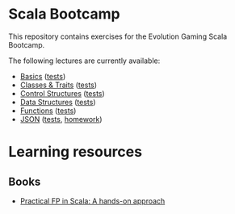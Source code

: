 # Scala Bootcamp

This repository contains exercises for the Evolution Gaming Scala Bootcamp. 

The following lectures are currently available:

- [Basics](src/main/scala/com/evolutiongaming/bootcamp/basics/Basics.scala) ([tests](src/test/scala/com/evolutiongaming/bootcamp/basics/BasicsSpec.scala))
- [Classes & Traits](src/main/scala/com/evolutiongaming/bootcamp/basics/ClassesAndTraits.scala) ([tests](src/test/scala/com/evolutiongaming/bootcamp/basics/ClassesAndTraitsSpec.scala))
- [Control Structures](src/main/scala/com/evolutiongaming/bootcamp/basics/ControlStructures.scala) ([tests](src/test/scala/com/evolutiongaming/bootcamp/basics/ControlStructuresSpec.scala))
- [Data Structures](src/main/scala/com/evolutiongaming/bootcamp/basics/DataStructures.scala) ([tests](src/test/scala/com/evolutiongaming/bootcamp/basics/DataStructuresSpec.scala))
- [Functions](src/main/scala/com/evolutiongaming/bootcamp/functions/Functions.scala) ([tests](src/test/scala/com/evolutiongaming/bootcamp/functions/FunctionsSpec.scala))
- [JSON](src/main/scala/com/evolutiongaming/bootcamp/json/CirceExercises.scala) ([tests](src/test/scala/com/evolutiongaming/bootcamp/json/CirceExercisesSpec.scala), [homework](src/test/scala/com/evolutiongaming/bootcamp/json/HomeworkSpec.scala))

# Learning resources
## Books
- [Practical FP in Scala: A hands-on approach](https://leanpub.com/pfp-scala)

